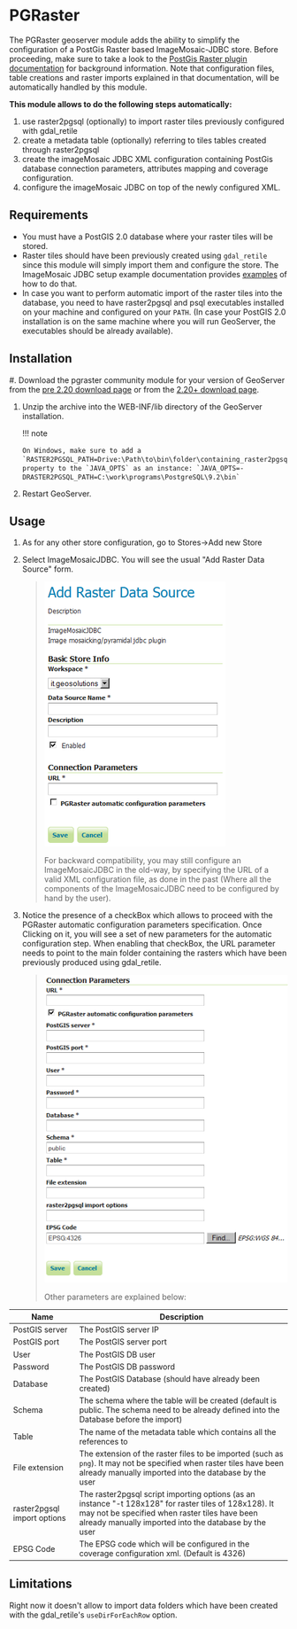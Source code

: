 # PGRaster

The PGRaster geoserver module adds the ability to simplify the configuration of a PostGis Raster based ImageMosaic-JDBC store. Before proceeding, make sure to take a look to the [PostGis Raster plugin documentation](https://docs.geotools.org/latest/userguide/library/coverage/pgraster.html) for background information. Note that configuration files, table creations and raster imports explained in that documentation, will be automatically handled by this module.

**This module allows to do the following steps automatically:**

1.  use raster2pgsql (optionally) to import raster tiles previously configured with gdal_retile
2.  create a metadata table (optionally) referring to tiles tables created through raster2pgsql
3.  create the imageMosaic JDBC XML configuration containing PostGis database connection parameters, attributes mapping and coverage configuration.
4.  configure the imageMosaic JDBC on top of the newly configured XML.

## Requirements

-   You must have a PostGIS 2.0 database where your raster tiles will be stored.
-   Raster tiles should have been previously created using `gdal_retile` since this module will simply import them and configure the store. The ImageMosaic JDBC setup example documentation provides [examples](https://docs.geotools.org/latest/userguide/library/coverage/jdbc/prepare.html) of how to do that.
-   In case you want to perform automatic import of the raster tiles into the database, you need to have raster2pgsql and psql executables installed on your machine and configured on your `PATH`. (In case your PostGIS 2.0 installation is on the same machine where you will run GeoServer, the executables should be already available).

## Installation

#\. Download the pgraster community module for your version of GeoServer from the [pre 2.20 download page](https://build.geoserver.org/geoserver/master/community-latest/) or from the [2.20+ download page](https://build.geoserver.org/geoserver/main/community-latest/).

1.  Unzip the archive into the WEB-INF/lib directory of the GeoServer installation.

    !!! note

        On Windows, make sure to add a `RASTER2PGSQL_PATH=Drive:\Path\to\bin\folder\containing_raster2pgsqlExecutable` property to the `JAVA_OPTS` as an instance: `JAVA_OPTS=-DRASTER2PGSQL_PATH=C:\work\programs\PostgreSQL\9.2\bin`

2.  Restart GeoServer.

## Usage

1.  As for any other store configuration, go to Stores->Add new Store

2.  Select ImageMosaicJDBC. You will see the usual "Add Raster Data Source" form.

    > ![](imagemosaicjdbcstore.png)
    >
    > For backward compatibility, you may still configure an ImageMosaicJDBC in the old-way, by specifying the URL of a valid XML configuration file, as done in the past (Where all the components of the ImageMosaicJDBC need to be configured by hand by the user).

3.  Notice the presence of a checkBox which allows to proceed with the PGRaster automatic configuration parameters specification. Once Clicking on it, you will see a set of new parameters for the automatic configuration step. When enabling that checkBox, the URL parameter needs to point to the main folder containing the rasters which have been previously produced using gdal_retile.

    > ![](pgrasterparams.png)
    >
    > Other parameters are explained below:

| Name                        | Description                                                                                                                                                                                                        |
|-----------------------------|--------------------------------------------------------------------------------------------------------------------------------------------------------------------------------------------------------------------|
| PostGIS server              | The PostGIS server IP                                                                                                                                                                                              |
| PostGIS port                | The PostGIS server port                                                                                                                                                                                            |
| User                        | The PostGIS DB user                                                                                                                                                                                                |
| Password                    | The PostGIS DB password                                                                                                                                                                                            |
| Database                    | The PostGIS Database (should have already been created)                                                                                                                                                            |
| Schema                      | The schema where the table will be created (default is public. The schema need to be already defined into the Database before the import)                                                                          |
| Table                       | The name of the metadata table which contains all the references to                                                                                                                                                |
| File extension              | The extension of the raster files to be imported (such as `png`). It may not be specified when raster tiles have been already manually imported into the database by the user                                      |
| raster2pgsql import options | The raster2pgsql script importing options (as an instance "-t 128x128" for raster tiles of 128x128). It may not be specified when raster tiles have been already manually imported into the database by the user |
| EPSG Code                   | The EPSG code which will be configured in the coverage configuration xml. (Default is 4326)                                                                                                                        |

## Limitations

Right now it doesn't allow to import data folders which have been created with the gdal_retile's `useDirForEachRow` option.
